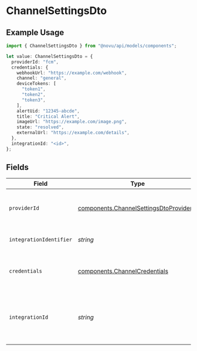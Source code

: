 # ChannelSettingsDto

## Example Usage

```typescript
import { ChannelSettingsDto } from "@novu/api/models/components";

let value: ChannelSettingsDto = {
  providerId: "fcm",
  credentials: {
    webhookUrl: "https://example.com/webhook",
    channel: "general",
    deviceTokens: [
      "token1",
      "token2",
      "token3",
    ],
    alertUid: "12345-abcde",
    title: "Critical Alert",
    imageUrl: "https://example.com/image.png",
    state: "resolved",
    externalUrl: "https://example.com/details",
  },
  integrationId: "<id>",
};
```

## Fields

| Field                                                                                              | Type                                                                                               | Required                                                                                           | Description                                                                                        |
| -------------------------------------------------------------------------------------------------- | -------------------------------------------------------------------------------------------------- | -------------------------------------------------------------------------------------------------- | -------------------------------------------------------------------------------------------------- |
| `providerId`                                                                                       | [components.ChannelSettingsDtoProviderId](../../models/components/channelsettingsdtoproviderid.md) | :heavy_check_mark:                                                                                 | The provider identifier for the credentials                                                        |
| `integrationIdentifier`                                                                            | *string*                                                                                           | :heavy_minus_sign:                                                                                 | The integration identifier                                                                         |
| `credentials`                                                                                      | [components.ChannelCredentials](../../models/components/channelcredentials.md)                     | :heavy_check_mark:                                                                                 | Credentials payload for the specified provider                                                     |
| `integrationId`                                                                                    | *string*                                                                                           | :heavy_check_mark:                                                                                 | The unique identifier of the integration associated with this channel.                             |